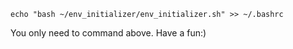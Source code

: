 ```
echo "bash ~/env_initializer/env_initializer.sh" >> ~/.bashrc
```

You only need to command above. Have a fun:)
